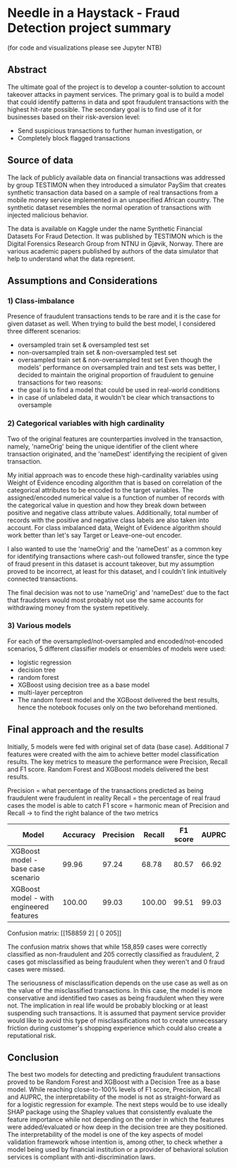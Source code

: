 # Needle in a Haystack - Fraud Detection project summary 
(for code and visualizations please see Jupyter NTB)

## Abstract
The ultimate goal of the project is to develop a counter-solution to account takeover attacks in payment services. The primary goal is to build a model that could identify patterns in data and spot fraudulent transactions with the highest hit-rate possible. The secondary goal is to find use of it for businesses based on their risk-aversion level:
- Send suspicious transactions to further human investigation, or
- Completely block flagged transactions

## Source of data
The lack of publicly available data on financial transactions was addressed by group TESTIMON when they introduced a simulator PaySim that creates synthetic transaction data based on a sample of real transactions from a mobile money service implemented in an unspecified African country. The synthetic dataset resembles the normal operation of transactions with injected malicious behavior.

The data is available on Kaggle under the name Synthetic Financial Datasets For Fraud Detection. It was published by TESTIMON which is the Digital Forensics Research Group from NTNU in Gjøvik, Norway. There are various academic papers published by authors of the data simulator that help to understand what the data represent.

## Assumptions and Considerations
### 1) Class-imbalance
Presence of fraudulent transactions tends to be rare and it is the case for given dataset as well. When trying to build the best model, I considered three different scenarios:
- oversampled train set & oversampled test set
- non-oversampled train set & non-oversampled test set
- oversampled train set & non-oversampled test set
Even though the models' performance on oversampled train and test sets was better, I decided to maintain the original proportion of fraudulent to genuine transactions for two reasons:
- the goal is to find a model that could be used in real-world conditions
- in case of unlabeled data, it wouldn't be clear which transactions to oversample

### 2) Categorical variables with high cardinality
Two of the original features are counterparties involved in the transaction, namely, 'nameOrig' being the unique identifier of the client where transaction originated, and the 'nameDest' identifying the recipient of given transaction.

My initial approach was to encode these high-cardinality variables using Weight of Evidence encoding algorithm that is based on correlation of the categorical attributes to be encoded to the target variables. The assigned/encoded numerical value is a function of number of records with the categorical value in question and how they break down between positive and negative class attribute values. Additionally, total number of records with the positive and negative class labels are also taken into account. For class imbalanced data, Weight of Evidence algorithm should work better than let's say Target or Leave-one-out encoder.

I also wanted to use the 'nameOrig' and the 'nameDest' as a common key for identifying transactions where cash-out followed transfer, since the type of fraud present in this dataset is account takeover, but my assumption proved to be incorrect, at least for this dataset, and I couldn't link intuitively connected transactions.

The final decision was not to use 'nameOrig' and 'nameDest' due to the fact that fraudsters would most probably not use the same accounts for withdrawing money from the system repetitively.

### 3) Various models
For each of the oversampled/not-oversampled and encoded/not-encoded scenarios, 5 different classifier models or ensembles of models were used:
- logistic regression
- decision tree
- random forest
- XGBoost using decision tree as a base model
- multi-layer perceptron
- The random forest model and the XGBoost delivered the best results, hence the notebook focuses only on the two beforehand mentioned.

## Final approach and the results
Initially, 5 models were fed with original set of data (base case). Additional 7 features were created with the aim to achieve better model classification results. The key metrics to measure the performance were Precision, Recall and F1 score. Random Forest and XGBoost models delivered the best results. 

Precision = what percentage of the transactions predicted as being fraudulent were fraudulent in reality
Recall = the percentage of real fraud cases the model is able to catch
F1 score = harmonic mean of Precision and Recall -> to find the right balance of the two metrics

| Model                                     | Accuracy  | Precision | Recall  | F1 score | AUPRC  |
| ----------------------------------------- | --------- | --------- | ------- | ---------|------- |
| XGBoost model - base case scenario        |     99.96 |     97.24 |   68.78 |    80.57 |  66.92 |
| XGBoost model - with engineered features  |    100.00 |     99.03 |  100.00 |    99.51 |  99.03 |

Confusion matrix:
[[158859      2]
 [     0    205]]

The confusion matrix shows that while 158,859 cases were correctly classified as non-fraudulent and 205 correctly classified as fraudulent, 2 cases got misclassified as being fraudulent when they weren't and 0 fraud cases were missed. 

The seriousness of misclassification depends on the use case as well as on the value of the misclassified transactions. In this case, the model is more conservative and identified two cases as being fraudulent when they were not. The implication in real life would be probably blocking or at least suspending such transactions. It is assumed that payment service provider would like to avoid this type of misclassifications not to create unnecessary friction during customer's shopping experience which could also create a reputational risk.

## Conclusion
The best two models for detecting and predicting fraudulent transactions proved to be Random Forest and XGBoost with a Decision Tree as a base model. While reaching close-to-100% levels of F1 score, Precision, Recall and AUPRC, the interpretability of the model is not as straight-forward as for a logistic regression for example. The next steps would be to use ideally SHAP package using the Shapley values that consistently evaluate the feature importance while not depending on the order in which the features were added/evaluated or how deep in the decision tree are they positioned. The interpretability of the model is one of the key aspects of model validation framework whose intention is, among other, to check whether a model being used by financial institution or a provider of behavioral solution services is compliant with anti-discrimination laws.
